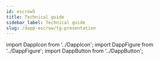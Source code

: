 ```yaml
---
id: escrow5
title: Technical guide
sidebar_label: Technical guide
slug: /dapp-escrow/tg-presentation
---
```


import DappIcon from '../DappIcon';
import DappFigure from '../DappFigure';
import DappButton from '../DappButton';

